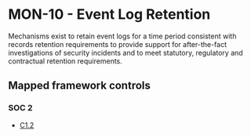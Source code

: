 # MON-10 - Event Log Retention
Mechanisms exist to retain event logs for a time period consistent with records retention requirements to provide support for after-the-fact investigations of security incidents and to meet statutory, regulatory and contractual retention requirements. 
## Mapped framework controls
### SOC 2
- [C1.2](../soc2/c12.md)